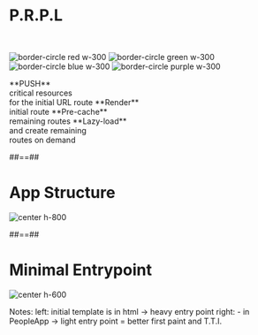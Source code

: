 <!-- .slide: class="flex-row"-->

# P.R.P.L

<br>

![border-circle red w-300](./assets/images/PRPL/push.png)
![border-circle green w-300](./assets/images/PRPL/render.svg)
![border-circle blue w-300](./assets/images/PRPL/precache.png)
![border-circle purple w-300](./assets/images/PRPL/lazy.png)

<p>
<span class="center">**PUSH**<br/> critical resources<br/> for the initial URL route</span>
<span class="center">**Render**<br/> initial route</span>
<span class="center">**Pre-cache**<br/> remaining routes</span>
<span class="center">**Lazy-load**<br/> and create remaining <br/> routes on demand</span>
</p>

##==##

# App Structure

![center h-800](./assets/images/PRPL/app-build-components.png)

##==##

# Minimal Entrypoint

![center h-600](./assets/images/PRPL/prpl_loading-appshell_html-vs-js.png)

Notes:
left: initial template is in html -> heavy entry point
right: - in PeopleApp -> light entry point = better first paint and T.T.I.
